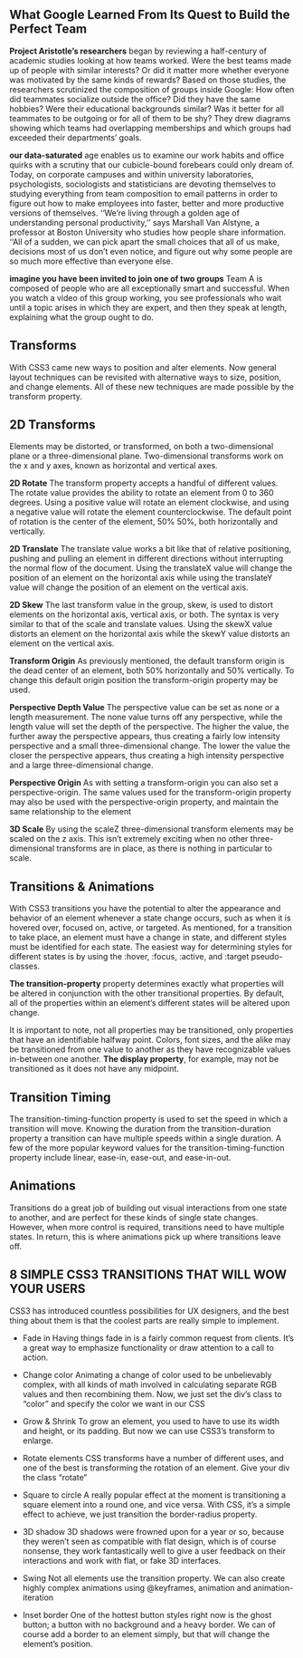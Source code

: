 ## What Google Learned From Its Quest to Build the Perfect Team

**Project Aristotle’s researchers** began by reviewing a half-century of academic studies looking at how teams worked. Were the best teams made up of people with similar interests? Or did it matter more whether everyone was motivated by the same kinds of rewards? Based on those studies, the researchers scrutinized the composition of groups inside Google: How often did teammates socialize outside the office? Did they have the same hobbies? Were their educational backgrounds similar? Was it better for all teammates to be outgoing or for all of them to be shy? They drew diagrams showing which teams had overlapping memberships and which groups had exceeded their departments’ goals.

**our data-saturated** age enables us to examine our work habits and office quirks with a scrutiny that our cubicle-bound forebears could only dream of. Today, on corporate campuses and within university laboratories, psychologists, sociologists and statisticians are devoting themselves to studying everything from team composition to email patterns in order to figure out how to make employees into faster, better and more productive versions of themselves. ‘‘We’re living through a golden age of understanding personal productivity,’’ says Marshall Van Alstyne, a professor at Boston University who studies how people share information. ‘‘All of a sudden, we can pick apart the small choices that all of us make, decisions most of us don’t even notice, and figure out why some people are so much more effective than everyone else.


**imagine you have been invited to join one of two groups**
Team A is composed of people who are all exceptionally smart and successful. When you watch a video of this group working, you see professionals who wait until a topic arises in which they are expert, and then they speak at length, explaining what the group ought to do.


## Transforms
With CSS3 came new ways to position and alter elements. Now general layout techniques can be revisited with alternative ways to size, position, and change elements. All of these new techniques are made possible by the transform property.

## 2D Transforms
Elements may be distorted, or transformed, on both a two-dimensional plane or a three-dimensional plane. Two-dimensional transforms work on the x and y axes, known as horizontal and vertical axes.

**2D Rotate**
The transform property accepts a handful of different values. The rotate value provides the ability to rotate an element from 0 to 360 degrees. Using a positive value will rotate an element clockwise, and using a negative value will rotate the element counterclockwise. The default point of rotation is the center of the element, 50% 50%, both horizontally and vertically. 


**2D Translate**
The translate value works a bit like that of relative positioning, pushing and pulling an element in different directions without interrupting the normal flow of the document. Using the translateX value will change the position of an element on the horizontal axis while using the translateY value will change the position of an element on the vertical axis.

**2D Skew**
The last transform value in the group, skew, is used to distort elements on the horizontal axis, vertical axis, or both. The syntax is very similar to that of the scale and translate values. Using the skewX value distorts an element on the horizontal axis while the skewY value distorts an element on the vertical axis.

**Transform Origin**
As previously mentioned, the default transform origin is the dead center of an element, both 50% horizontally and 50% vertically. To change this default origin position the transform-origin property may be used.

**Perspective Depth Value**
The perspective value can be set as none or a length measurement. The none value turns off any perspective, while the length value will set the depth of the perspective. The higher the value, the further away the perspective appears, thus creating a fairly low intensity perspective and a small three-dimensional change. The lower the value the closer the perspective appears, thus creating a high intensity perspective and a large three-dimensional change.

**Perspective Origin**
As with setting a transform-origin you can also set a perspective-origin. The same values used for the transform-origin property may also be used with the perspective-origin property, and maintain the same relationship to the element

**3D Scale**
By using the scaleZ three-dimensional transform elements may be scaled on the z axis. This isn’t extremely exciting when no other three-dimensional transforms are in place, as there is nothing in particular to scale.

## Transitions & Animations
With CSS3 transitions you have the potential to alter the appearance and behavior of an element whenever a state change occurs, such as when it is hovered over, focused on, active, or targeted.
As mentioned, for a transition to take place, an element must have a change in state, and different styles must be identified for each state. The easiest way for determining styles for different states is by using the :hover, :focus, :active, and :target pseudo-classes.

**The transition-property** property determines exactly what properties will be altered in conjunction with the other transitional properties. By default, all of the properties within an element’s different states will be altered upon change.

It is important to note, not all properties may be transitioned, only properties that have an identifiable halfway point. Colors, font sizes, and the alike may be transitioned from one value to another as they have recognizable values in-between one another. **The display property**, for example, may not be transitioned as it does not have any midpoint.

## Transition Timing
The transition-timing-function property is used to set the speed in which a transition will move. Knowing the duration from the transition-duration property a transition can have multiple speeds within a single duration. A few of the more popular keyword values for the transition-timing-function property include linear, ease-in, ease-out, and ease-in-out.

## Animations
Transitions do a great job of building out visual interactions from one state to another, and are perfect for these kinds of single state changes. However, when more control is required, transitions need to have multiple states. In return, this is where animations pick up where transitions leave off.

## 8 SIMPLE CSS3 TRANSITIONS THAT WILL WOW YOUR USERS
CSS3 has introduced countless possibilities for UX designers, and the best thing about them is that the coolest parts are really simple to implement.
- Fade in
Having things fade in is a fairly common request from clients. It’s a great way to emphasize functionality or draw attention to a call to action.
- Change color
Animating a change of color used to be unbelievably complex, with all kinds of math involved in calculating separate RGB values and then recombining them. Now, we just set the div’s class to “color” and specify the color we want in our CSS

-  Grow & Shrink
To grow an element, you used to have to use its width and height, or its padding. But now we can use CSS3’s transform to enlarge.
- Rotate elements
CSS transforms have a number of different uses, and one of the best is transforming the rotation of an element. Give your div the class “rotate” 
-  Square to circle
A really popular effect at the moment is transitioning a square element into a round one, and vice versa. With CSS, it’s a simple effect to achieve, we just transition the border-radius property.
-  3D shadow
3D shadows were frowned upon for a year or so, because they weren’t seen as compatible with flat design, which is of course nonsense, they work fantastically well to give a user feedback on their interactions and work with flat, or fake 3D interfaces.
- Swing
Not all elements use the transition property. We can also create highly complex animations using @keyframes, animation and animation-iteration
- Inset border
One of the hottest button styles right now is the ghost button; a button with no background and a heavy border. We can of course add a border to an element simply, but that will change the element’s position.


